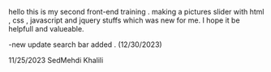 hello 
this is my second front-end training .
 making a pictures slider with html , css , javascript and jquery stuffs which was new for me.
 I hope it be helpfull and valueable.

-new update search bar added . (12/30/2023)
 
11/25/2023
SedMehdi Khalili
